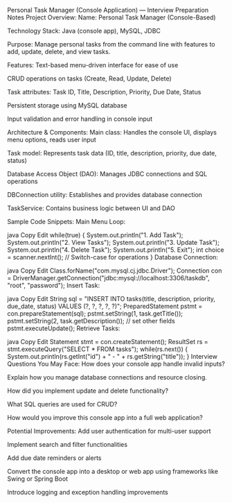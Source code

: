 Personal Task Manager (Console Application) — Interview Preparation Notes
Project Overview:
Name: Personal Task Manager (Console-Based)

Technology Stack: Java (console app), MySQL, JDBC

Purpose: Manage personal tasks from the command line with features to add, update, delete, and view tasks.

Features:
Text-based menu-driven interface for ease of use

CRUD operations on tasks (Create, Read, Update, Delete)

Task attributes: Task ID, Title, Description, Priority, Due Date, Status

Persistent storage using MySQL database

Input validation and error handling in console input

Architecture & Components:
Main class: Handles the console UI, displays menu options, reads user input

Task model: Represents task data (ID, title, description, priority, due date, status)

Database Access Object (DAO): Manages JDBC connections and SQL operations

DBConnection utility: Establishes and provides database connection

TaskService: Contains business logic between UI and DAO

Sample Code Snippets:
Main Menu Loop:

java
Copy
Edit
while(true) {
    System.out.println("1. Add Task");
    System.out.println("2. View Tasks");
    System.out.println("3. Update Task");
    System.out.println("4. Delete Task");
    System.out.println("5. Exit");
    int choice = scanner.nextInt();
    // Switch-case for operations
}
Database Connection:

java
Copy
Edit
Class.forName("com.mysql.cj.jdbc.Driver");
Connection con = DriverManager.getConnection("jdbc:mysql://localhost:3306/taskdb", "root", "password");
Insert Task:

java
Copy
Edit
String sql = "INSERT INTO tasks(title, description, priority, due_date, status) VALUES (?, ?, ?, ?, ?)";
PreparedStatement pstmt = con.prepareStatement(sql);
pstmt.setString(1, task.getTitle());
pstmt.setString(2, task.getDescription());
// set other fields
pstmt.executeUpdate();
Retrieve Tasks:

java
Copy
Edit
Statement stmt = con.createStatement();
ResultSet rs = stmt.executeQuery("SELECT * FROM tasks");
while(rs.next()) {
    System.out.println(rs.getInt("id") + " - " + rs.getString("title"));
}
Interview Questions You May Face:
How does your console app handle invalid inputs?

Explain how you manage database connections and resource closing.

How did you implement update and delete functionality?

What SQL queries are used for CRUD?

How would you improve this console app into a full web application?

Potential Improvements:
Add user authentication for multi-user support

Implement search and filter functionalities

Add due date reminders or alerts

Convert the console app into a desktop or web app using frameworks like Swing or Spring Boot

Introduce logging and exception handling improvements


